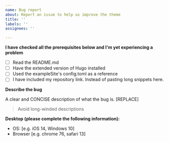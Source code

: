 ```yaml
---
name: Bug report
about: Report an issue to help us improve the theme
title: ''
labels: ''
assignees: ''

---
```


**I have checked all the prerequisites below and I'm yet experiencing a problem**

- [ ] Read the README.md
- [ ] Have the extended version of Hugo installed
- [ ] Used the exampleSite's config.toml as a reference
- [ ] I have included my repository link. Instead of pasting long snippets here.

**Describe the bug**

A clear and CONCISE description of what the bug is. [REPLACE]

> Avoid long-winded descriptions

**Desktop (please complete the following information):**
 - OS: [e.g. iOS 14, Windows 10]
 - Browser [e.g. chrome 76, safari 13]
